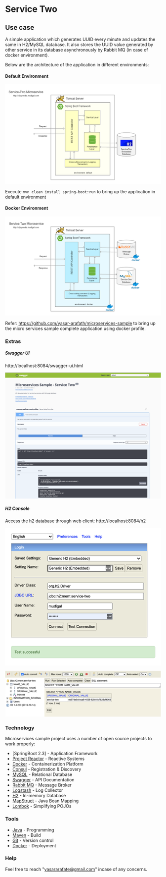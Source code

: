 

# Service Two

## Use case

A simple application which generates UUID every minute and updates the same in H2/MySQL database. It also stores the UUID value generated by other service in its database asynchronously by Rabbit MQ (in case of docker environment).

Below are the architecture of the application in different environments:

#### Default Environment

![alt tag](https://github.com/yasar-arafath/microservices-sample/blob/version-5/service-two/doc/architecture/service-two%20(default).png?raw=true)   

Execute `mvn clean install spring-boot:run` to bring up the application in default environment

#### Docker Environment

![alt tag](https://github.com/yasar-arafath/microservices-sample/blob/version-5/service-two/doc/architecture/service-two%20(docker).png?raw=true)   

Refer: https://github.com/yasar-arafath/microservices-sample to bring up the micro services sample complete application using docker profile.

### Extras

##### Swagger UI

http://localhost:8084/swagger-ui.html

![alt tag](https://github.com/yasar-arafath/microservices-sample/blob/version-5/service-two/doc/tools/swagger.png?raw=true)   

##### H2 Console

Access the h2 database through web client: http://localhost:8084/h2

![alt tag](https://github.com/yasar-arafath/microservices-sample/blob/version-5/service-two/doc/tools/h2-login.png?raw=true)   

![alt tag](https://github.com/yasar-arafath/microservices-sample/blob/version-5/service-two/doc/tools/h2.png?raw=true)   

### Technology

Microservices sample project uses a number of open source projects to work properly:

* [SpringBoot 2.3] - Application Framework
* [Project Reactor] - Reactive Systems
* [Docker] - Containerization Platform
* [Consul] - Registration & Discovery
* [MySQL] - Relational Database
* [Swagger] - API Documentation
* [Rabbit MQ] - Message Broker
* [Logstash] - Log Collector
* [H2] - In-memory Database
* [MapStruct] - Java Bean Mapping
* [Lombok] - Simplifying POJOs

### Tools

* [Java] - Programming
* [Maven] - Build
* [Git] - Version control
* [Docker] - Deployment

### Help

Feel free to reach "yasararafate@gmail.com" incase of any concerns.

[//]: # (These are reference links used in the body of this note and get stripped out when the markdown processor does its job.)

   [SpringBoot]: <https://projects.spring.io/spring-boot/>
   [Consul]: <https://www.consul.io>
   [Project Reactor]: <https://projectreactor.io/>
   [Docker]: <https://www.docker.com>
   [Maven]: <https://maven.apache.org>
   [Git]: <https://git-scm.com>
   [Java]: <https://go.java>
   [Rabbit MQ]: <https://www.rabbitmq.com/>
   [Swagger]: <https://swagger.io/>
   [Logstash]: <https://www.elastic.co/products/logstash>
   [MySQL]: <https://www.mysql.com/>
   [H2]: <http://www.h2database.com/html/main.html>
   [MapStruct]: <https://mapstruct.org/>
   [Lombok]: <https://projectlombok.org/>
